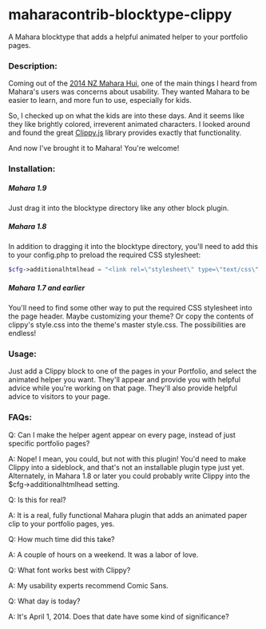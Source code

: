 maharacontrib-blocktype-clippy
==============================

A Mahara blocktype that adds a helpful animated helper to your portfolio pages.

### Description:

Coming out of the [2014 NZ Mahara Hui](https://maharahui.org.nz/), one of the main things I 
heard from Mahara's users was concerns about usability. They 
wanted Mahara to be easier to learn, and more fun to use, especially for kids.

So, I checked up on what the kids are into these days. And it 
seems like they like brightly colored, irreverent animated 
characters. I looked around and found the great 
[Clippy.js](https://www.smore.com/clippy-js) library provides exactly that functionality.

And now I've brought it to Mahara! You're welcome!


### Installation:

##### Mahara 1.9
Just drag it into the blocktype directory like any other block plugin.

##### Mahara 1.8
In addition to dragging it into the blocktype directory, you'll need to
add this to your config.php to preload the required CSS stylesheet:

```php
$cfg->additionalhtmlhead = "<link rel=\"stylesheet\" type=\"text/css\" href=\"{$cfg->wwwroot}blocktype/clippy/theme/raw/static/style/style.css\" media=\"all\">";
```

##### Mahara 1.7 and earlier
You'll need to find some other way to put the 
required CSS stylesheet into the page header. Maybe customizing
your theme? Or copy the contents of clippy's style.css into the
theme's master style.css. The possibilities are endless!


### Usage:

Just add a Clippy block to one of the pages in your Portfolio, and
select the animated helper you want. They'll appear and provide you
with helpful advice while you're working on that page. They'll
also provide helpful advice to visitors to your page.


### FAQs:

Q: Can I make the helper agent appear on every page, instead of just
specific portfolio pages?

A: Nope! I mean, you could, but not with this plugin! You'd need to make Clippy into a sideblock, and that's not an installable plugin type just yet. Alternately, in Mahara 1.8 or later you could probably write Clippy into the $cfg->additionalhtmlhead setting.


Q: Is this for real?

A: It is a real, fully functional Mahara plugin that adds an animated paper clip to your portfolio pages, yes.


Q: How much time did this take?

A: A couple of hours on a weekend. It was a labor of love.


Q: What font works best with Clippy?

A: My usability experts recommend Comic Sans.


Q: What day is today?

A: It's April 1, 2014. Does that date have some kind of significance?
